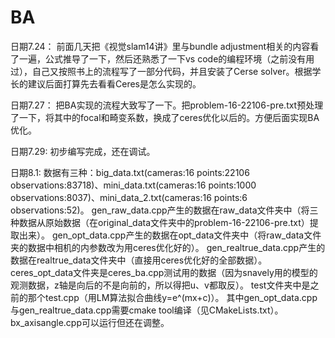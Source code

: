 # BA
日期7.24：
前面几天把《视觉slam14讲》里与bundle adjustment相关的内容看了一遍，公式推导了一下，然后还熟悉了一下vs code的编程环境（之前没有用过），自己又按照书上的流程写了一部分代码，并且安装了Cerse solver。根据学长的建议后面打算先去看看Ceres是怎么实现的。

日期7.27：
把BA实现的流程大致写了一下。把problem-16-22106-pre.txt预处理了一下，将其中的focal和畸变系数，换成了ceres优化以后的。方便后面实现BA优化。

日期7.29:
初步编写完成，还在调试。

日期8.1:
数据有三种：big_data.txt(cameras:16 points:22106 observations:83718)、mini_data.txt(cameras:16 points:1000 observations:8037)、mini_data_2.txt(cameras:16 points:6 observations:52)。
gen_raw_data.cpp产生的数据在raw_data文件夹中（将三种数据从原始数据（在original_data文件夹中的problem-16-22106-pre.txt）提取出来）。
gen_opt_data.cpp产生的数据在opt_data文件夹中（将raw_data文件夹的数据中相机的内参数改为用ceres优化好的）。
gen_realtrue_data.cpp产生的数据在realtrue_data文件夹中（直接用ceres优化好的全部数据）。
ceres_opt_data文件夹是ceres_ba.cpp测试用的数据（因为snavely用的模型的观测数据，z轴是向后的不是向前的，所以得把u、v都取反）。
test文件夹中是之前的那个test.cpp（用LM算法拟合曲线y=e^(mx+c)）。
其中gen_opt_data.cpp与gen_realtrue_data.cpp需要cmake tool编译（见CMakeLists.txt）。
bx_axisangle.cpp可以运行但还在调整。
